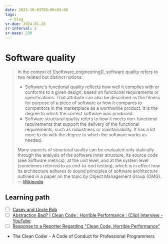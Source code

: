 ```yaml
---
date: 2023-10-03T00:00+03:00
tags:
  - blog
sr-due: 2024-01-28
sr-interval: 2
sr-ease: 230
---
```


# Software quality

> In the context of [[software_engineering]], software quality refers to two
> related but distinct notions:
>
> - Software's functional quality reflects how well it complies with or conforms
>   to a given design, based on functional requirements or specifications. That
>   attribute can also be described as the fitness for purpose of a piece of
>   software or how it compares to competitors in the marketplace as a
>   worthwhile product. It is the degree to which the correct software was
>   produced.
> - Software structural quality refers to how it meets non-functional
>   requirements that support the delivery of the functional requirements, such
>   as robustness or maintainability. It has a lot more to do with the degree to
>   which the software works as needed.
>
> Many aspects of structural quality can be evaluated only statically through
> the analysis of the software inner structure, its source code (see Software
> metrics), at the unit level, and at the system level (sometimes referred to as
> end-to-end testing), which is in effect how its architecture adheres to sound
> principles of software architecture outlined in a paper on the topic by Object
> Management Group (OMG).\
> — <cite>[Wikipedia](https://en.wikipedia.org/wiki/Software_engineering)</cite>

## Learning path

- [ ] [Casey and Uncle Bob](https://github.com/cmuratori/misc/blob/main/cleancodeqa.md)
- [ ] [Abstraction Bad? | Clean Code : Horrible Performance : (Clip) Interview - YouTube](https://www.youtube.com/watch?v=DsAclZbP_Us)
- [ ] [Response to a Reporter Regarding "Clean Code, Horrible Performance" ](https://www.computerenhance.com/p/response-to-a-reporter-regarding?publication_id=865289&post_id=113333520&isFreemail=true%E2%86%B5)
- The Clean Coder - A Code of Conduct for Professional Programmers
